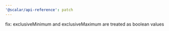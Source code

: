 ```yaml
---
'@scalar/api-reference': patch
---
```


fix: exclusiveMinimum and exclusiveMaximum are treated as boolean values
